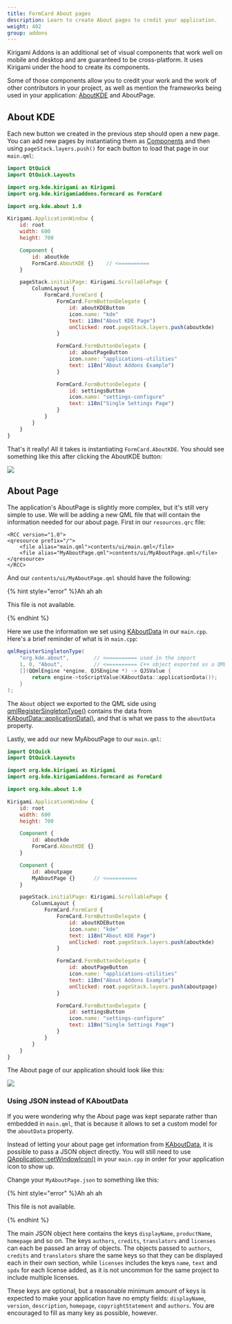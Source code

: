 ```yaml
---
title: FormCard About pages
description: Learn to create About pages to credit your application.
weight: 402
group: addons
---
```


Kirigami Addons is an additional set of visual components that work well on mobile and desktop and are guaranteed to be cross-platform. It uses Kirigami under the hood to create its components.

Some of those components allow you to credit your work and the work of other contributors in your project, as well as mention the frameworks being used in your application: [AboutKDE](https://api.kde.org/frameworks/kirigami-addons/html/classAboutKDE.html) and AboutPage.

## About KDE

Each new button we created in the previous step should open a new page. You can add new pages by instantiating them as [Components](docs:qtqml;QtQml.Component) and then using `pageStack.layers.push()` for each button to load that page in our `main.qml`:

```qml
import QtQuick
import QtQuick.Layouts

import org.kde.kirigami as Kirigami
import org.kde.kirigamiaddons.formcard as FormCard

import org.kde.about 1.0

Kirigami.ApplicationWindow {
    id: root
    width: 600
    height: 700

    Component {
        id: aboutkde
        FormCard.AboutKDE {}    // <==========
    }

    pageStack.initialPage: Kirigami.ScrollablePage {
        ColumnLayout {
            FormCard.FormCard {
                FormCard.FormButtonDelegate {
                    id: aboutKDEButton
                    icon.name: "kde"
                    text: i18n("About KDE Page")
                    onClicked: root.pageStack.layers.push(aboutkde)     // <==========
                }

                FormCard.FormButtonDelegate {
                    id: aboutPageButton
                    icon.name: "applications-utilities"
                    text: i18n("About Addons Example")
                }

                FormCard.FormButtonDelegate {
                    id: settingsButton
                    icon.name: "settings-configure"
                    text: i18n("Single Settings Page")
                }
            }
        }
    }
}
```

That's it really! All it takes is instantiating `FormCard.AboutKDE`. You should see something like this after clicking the AboutKDE button:

![](../../../content/docs/getting-started/kirigami/addons-about/aboutkde.webp)

## About Page

The application's AboutPage is slightly more complex, but it's still very simple to use. We will be adding a new QML file that will contain the information needed for our about page. First in our `resources.qrc` file:

```
<RCC version="1.0">
<qresource prefix="/">
    <file alias="main.qml">contents/ui/main.qml</file>
    <file alias="MyAboutPage.qml">contents/ui/MyAboutPage.qml</file>
</qresource>
</RCC>
```

And our `contents/ui/MyAboutPage.qml` should have the following:

{% hint style="error" %}Ah ah ah

This file is not available.

{% endhint %}

Here we use the information we set using [KAboutData](docs:kcoreaddons;KAboutData) in our `main.cpp`. Here's a brief reminder of what is in `main.cpp`:

```cpp
qmlRegisterSingletonType(
    "org.kde.about",        // <========== used in the import
    1, 0, "About",          // <========== C++ object exported as a QML type
    [](QQmlEngine *engine, QJSEngine *) -> QJSValue {
        return engine->toScriptValue(KAboutData::applicationData());
    }
);
```

The `About` object we exported to the QML side using [qmlRegisterSingletonType()](docs:qtqml;QQmlEngine::qmlRegisterSingletonType) contains the data from [KAboutData::applicationData()](docs:kcoreaddons;KAboutData::applicationData), and that is what we pass to the `aboutData` property.

Lastly, we add our new MyAboutPage to our `main.qml`:

```qml
import QtQuick
import QtQuick.Layouts

import org.kde.kirigami as Kirigami
import org.kde.kirigamiaddons.formcard as FormCard

import org.kde.about 1.0

Kirigami.ApplicationWindow {
    id: root
    width: 600
    height: 700

    Component {
        id: aboutkde
        FormCard.AboutKDE {}
    }

    Component {
        id: aboutpage
        MyAboutPage {}      // <==========
    }

    pageStack.initialPage: Kirigami.ScrollablePage {
        ColumnLayout {
            FormCard.FormCard {
                FormCard.FormButtonDelegate {
                    id: aboutKDEButton
                    icon.name: "kde"
                    text: i18n("About KDE Page")
                    onClicked: root.pageStack.layers.push(aboutkde)
                }

                FormCard.FormButtonDelegate {
                    id: aboutPageButton
                    icon.name: "applications-utilities"
                    text: i18n("About Addons Example")
                    onClicked: root.pageStack.layers.push(aboutpage)    // <==========
                }

                FormCard.FormButtonDelegate {
                    id: settingsButton
                    icon.name: "settings-configure"
                    text: i18n("Single Settings Page")
                }
            }
        }
    }
}
```

The About page of our application should look like this:

![](../../../content/docs/getting-started/kirigami/addons-about/aboutpage.webp)

### Using JSON instead of KAboutData

If you were wondering why the About page was kept separate rather than embedded in `main.qml`, that is because it allows to set a custom model for the `aboutData` property.

Instead of letting your about page get information from [KAboutData](docs:kcoreaddons;KAboutData), it is possible to pass a JSON object directly. You will still need to use [QApplication::setWindowIcon()](docs:qtwidgets;QApplication::setWindowIcon) in your `main.cpp` in order for your application icon to show up.

Change your `MyAboutPage.json` to something like this:

{% hint style="error" %}Ah ah ah

This file is not available.

{% endhint %}

The main JSON object here contains the keys `displayName`, `productName`, `homepage` and so on. The keys `authors`, `credits`, `translators` and `licenses` can each be passed an array of objects. The objects passed to `authors`, `credits` and `translators` share the same keys so that they can be displayed each in their own section, while `licenses` includes the keys `name`, `text` and `spdx` for each license added, as it is not uncommon for the same project to include multiple licenses.

These keys are optional, but a reasonable minimum amount of keys is expected to make your application have no empty fields: `displayName`, `version`, `description`, `homepage`, `copyrightStatement` and `authors`. You are encouraged to fill as many key as possible, however.
